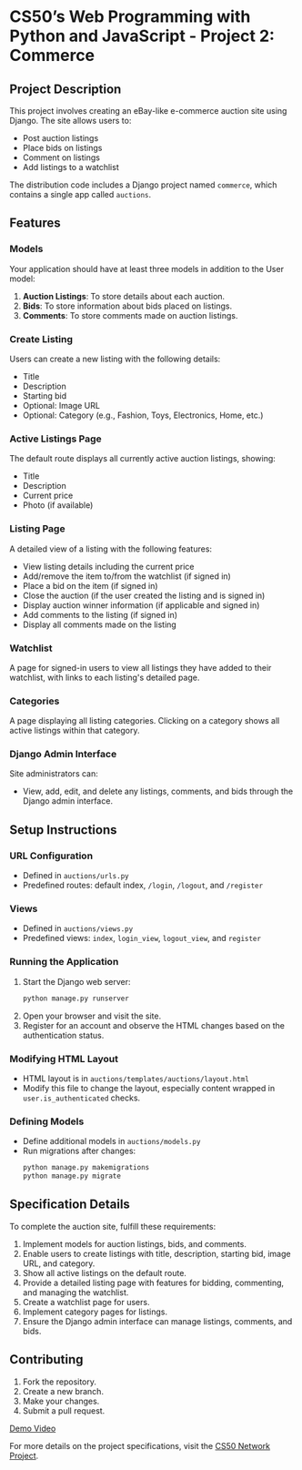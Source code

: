 # CS50’s Web Programming with Python and JavaScript - Project 2: Commerce

## Project Description
This project involves creating an eBay-like e-commerce auction site using Django. The site allows users to:
- Post auction listings
- Place bids on listings
- Comment on listings
- Add listings to a watchlist

The distribution code includes a Django project named `commerce`, which contains a single app called `auctions`.

## Features

### Models
Your application should have at least three models in addition to the User model:
1. **Auction Listings**: To store details about each auction.
2. **Bids**: To store information about bids placed on listings.
3. **Comments**: To store comments made on auction listings.

### Create Listing
Users can create a new listing with the following details:
- Title
- Description
- Starting bid
- Optional: Image URL
- Optional: Category (e.g., Fashion, Toys, Electronics, Home, etc.)

### Active Listings Page
The default route displays all currently active auction listings, showing:
- Title
- Description
- Current price
- Photo (if available)

### Listing Page
A detailed view of a listing with the following features:
- View listing details including the current price
- Add/remove the item to/from the watchlist (if signed in)
- Place a bid on the item (if signed in)
- Close the auction (if the user created the listing and is signed in)
- Display auction winner information (if applicable and signed in)
- Add comments to the listing (if signed in)
- Display all comments made on the listing

### Watchlist
A page for signed-in users to view all listings they have added to their watchlist, with links to each listing's detailed page.

### Categories
A page displaying all listing categories. Clicking on a category shows all active listings within that category.

### Django Admin Interface
Site administrators can:
- View, add, edit, and delete any listings, comments, and bids through the Django admin interface.

## Setup Instructions

### URL Configuration
- Defined in `auctions/urls.py`
- Predefined routes: default index, `/login`, `/logout`, and `/register`

### Views
- Defined in `auctions/views.py`
- Predefined views: `index`, `login_view`, `logout_view`, and `register`

### Running the Application
1. Start the Django web server:
   ```bash
   python manage.py runserver
   ```
2. Open your browser and visit the site.
3. Register for an account and observe the HTML changes based on the authentication status.

### Modifying HTML Layout
- HTML layout is in `auctions/templates/auctions/layout.html`
- Modify this file to change the layout, especially content wrapped in `user.is_authenticated` checks.

### Defining Models
- Define additional models in `auctions/models.py`
- Run migrations after changes:
  ```bash
  python manage.py makemigrations
  python manage.py migrate
  ```

## Specification Details
To complete the auction site, fulfill these requirements:
1. Implement models for auction listings, bids, and comments.
2. Enable users to create listings with title, description, starting bid, image URL, and category.
3. Show all active listings on the default route.
4. Provide a detailed listing page with features for bidding, commenting, and managing the watchlist.
5. Create a watchlist page for users.
6. Implement category pages for listings.
7. Ensure the Django admin interface can manage listings, comments, and bids.

## Contributing
1. Fork the repository.
2. Create a new branch.
3. Make your changes.
4. Submit a pull request.

[Demo Video]([https://youtu.be/0q1bPAbHGvk](https://youtu.be/WGFpfNJI63w?si=ZmU70nyLOoNnkGgg))

For more details on the project specifications, visit the [CS50 Network Project](https://cs50.harvard.edu/web/2020/projects/2/commerce/).
